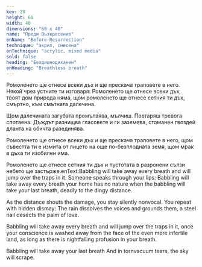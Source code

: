 ```yaml
---
key: 28
height: 60
width: 40
dimensions: "60 x 40"
name: "Преди Възкресение"
enName: "Before Resurrection"
technique: "акрил, смесена"
enTechnique: "acrylic, mixed media"
sold: false
heading: "Бездишнодиханен"
enHeading: "Breathless breath"
---
```

Ромоленето ще отнесе всеки дъх
и ще прескача траповете в негo.
Някой чрез устните ти изговаря: 
Ромоленето ще отнесе всеки дъх,
твоят дом природа няма,
щом ромоленето ще отнесе сетния ти дъх,
смъртно,
към смътната далечина.

Щом далечината загубата промълвява,
мълчиш.
Повтаряш тревога спотаена:
Дъждът разнищва гласовете и ги заземява,
стоманен гвоздей дланта на обичта разединява.

Ромоленето ще отнесе всеки дъх
и ще прескача траповете в него,
щом съвестта ти е измита от лицето на още по-безплодната земя,
щом мрак в дъха ти изобилен има.

Ромоленето ще отнесе сетния ти дъх
и пустотата в разронени сълзи небето ще застърже.enText:Babbling will take away every breath
and will jump over the traps in it.
Someone speaks through your lips:
Babbling will take away every breath
your home has no nature
when the babbling will take your last breath,
deadly
to the dingy distance.

As the distance shouts the damage,
you stay silently nonvocal.
You repeat with hidden dismay:
The rain dissolves the voices and grounds them,
a steel nail desects the palm of love.

Babbling will take away every breath
and will jump over the traps in it,
once your conscience is washed away from the face of the even more infertile land,
as long as there is nightfalling profusion in your breath.

Babbling will take away your last breath
And in tornvacuum tears, the sky will scrape.